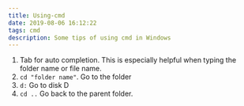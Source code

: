 ```yaml
---
title: Using-cmd
date: 2019-08-06 16:12:22
tags: cmd
description: Some tips of using cmd in Windows
---
```


1. Tab for auto completion. This is especially helpful when typing the folder name or file name.
2. `cd "folder name"`. Go to the folder
3. `d:` Go to disk D
4. `cd ..` Go back to the parent folder.
